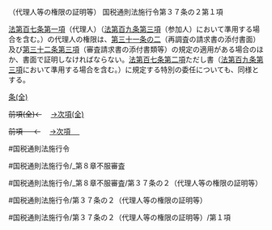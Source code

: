 （代理人等の権限の証明等）
国税通則法施行令第３７条の２第１項

[法第百七条第一項](国税通則法＿＿＿＿＿第１０７条第１項)（代理人）（[法第百九条第三項](国税通則法＿＿＿＿＿第１０９条第３項)（参加人）において準用する場合を含む。）の代理人の権限は、[第三十一条の二](国税通則法施行＿令＿第３１条の２第１項)（再調査の請求書の添付書面）及び[第三十二条第三項](国税通則法施行＿令＿第３２条第３項)（審査請求書の添付書類等）の規定の適用がある場合のほか、書面で証明しなければならない。[法第百七条第二項](国税通則法＿＿＿＿＿第１０７条第２項)ただし書（[法第百九条第三項](国税通則法＿＿＿＿＿第１０９条第３項)において準用する場合を含む。）に規定する特別の委任についても、同様とする。

[条(全)](国税通則法施行＿令＿第３７条の２_.md)

~~前項(全)←~~　  [→次項(全)](国税通則法施行＿令＿第３７条の２第２項_.md)

~~前項 　 ←~~　  [→次項 　 ](国税通則法施行＿令＿第３７条の２第２項.md)



#国税通則法施行令

#国税通則法施行令/_第８章不服審査

#国税通則法施行令/_第８章不服審査/第３７条の２（代理人等の権限の証明等）

#国税通則法施行令/第３７条の２（代理人等の権限の証明等）

#国税通則法施行令/第３７条の２（代理人等の権限の証明等）/第１項

